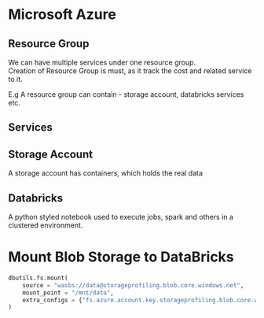 # Microsoft Azure 

## Resource Group
We can have multiple services under one resource group. <br/>
Creation of Resource Group is must, as it track the cost and related service to it. <br/>

E.g A resource group can contain - storage account, databricks services etc.<br/>

## Services

## Storage Account
A storage account has containers, which holds the real data

## Databricks
A python styled notebook used to execute jobs, spark and others in a clustered environment.

# Mount Blob Storage to DataBricks
```python
dbutils.fs.mount(
	source = "wasbs://data@storageprofiling.blob.core.windows.net",
	mount_point = "/mnt/data",
	extra_configs = {"fs.azure.account.key.storageprofiling.blob.core.windows.net":"<KEY>"}
)
```



